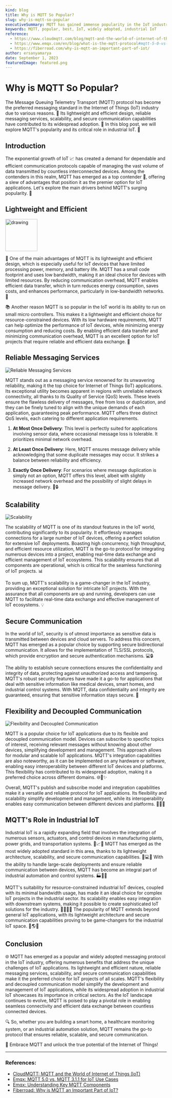```yaml
---
kind: blog
title: Why is MQTT So Popular?
slug: why-is-mqtt-so-popular
executiveSummary: MQTT has gained immense popularity in the IoT industry due to its lightweight and efficient nature, reliable messaging services, scalability, and secure communication capabilities. This blog post explores the reasons behind MQTT's popularity and its widespread adoption in industrial IoT.
keywords: MQTT, popular, best, IoT, widely adopted, industrial IoT
reference:
  - https://www.cloudmqtt.com/blog/mqtt-and-the-world-of-internet-of-things-iot.html
  - https://www.emqx.com/en/blog/what-is-the-mqtt-protocol#mqtt-5-0-vs-mqtt-3-1-1-for-iot-use-cases
  - https://fiberroad.com/why-is-mqtt-an-important-part-of-iot/
author: ersanyamarya
date: September 1, 2023
featuredImage: featured.png
---
```


# Why is MQTT So Popular?

The Message Queuing Telemetry Transport (MQTT) protocol has become the preferred messaging standard in the Internet of Things (IoT) industry due to various reasons. 🌟 Its lightweight and efficient design, reliable messaging services, scalability, and secure communication capabilities have contributed to its widespread adoption. 💪 In this blog post, we will explore MQTT's popularity and its critical role in industrial IoT. 🤖

## Introduction

The exponential growth of IoT 📈 has created a demand for dependable and efficient communication protocols capable of managing the vast volume of data transmitted by countless interconnected devices. Among the contenders in this realm, MQTT has emerged as a top contender 💪, offering a slew of advantages that position it as the premier option for IoT applications. Let's explore the main drivers behind MQTT's surging popularity. 🚀

## Lightweight and Efficient

<img src="./lightweight-and-efficient.png" alt="drawing" height="100px"/>

🚀 One of the main advantages of MQTT is its lightweight and efficient design, which is especially useful for IoT devices that have limited processing power, memory, and battery life. MQTT has a small code footprint and uses low bandwidth, making it an ideal choice for devices with limited resources. By reducing communication overhead, MQTT enables efficient data transfer, which in turn reduces energy consumption, saves costs, and enhances performance, particularly in low-bandwidth networks. 💪

📚 Another reason MQTT is so popular in the IoT world is its ability to run on small micro controllers. This makes it a lightweight and efficient choice for resource-constrained devices. With its low hardware requirements, MQTT can help optimize the performance of IoT devices, while minimizing energy consumption and reducing costs. By enabling efficient data transfer and minimizing communication overhead, MQTT is an excellent option for IoT projects that require reliable and efficient data exchange. 🌟

## Reliable Messaging Services

![Reliable Messaging Services](./reliable-messaging-services.png)

MQTT stands out as a messaging service renowned for its unwavering reliability, making it the top choice for Internet of Things (IoT) applications. Its exceptional utility becomes apparent in regions with unreliable network connectivity, all thanks to its Quality of Service (QoS) levels. These levels ensure the flawless delivery of messages, free from loss or duplication, and they can be finely tuned to align with the unique demands of each application, guaranteeing peak performance. MQTT offers three distinct QoS levels, each catering to different application requirements.

1. **At Most Once Delivery**: This level is perfectly suited for applications involving sensor data, where occasional message loss is tolerable. It prioritizes minimal network overhead.

2. **At Least Once Delivery**: Here, MQTT ensures message delivery while acknowledging that some duplicate messages may occur. It strikes a balance between reliability and efficiency.

3. **Exactly Once Delivery**: For scenarios where message duplication is simply not an option, MQTT offers this level, albeit with slightly increased network overhead and the possibility of slight delays in message delivery. 🚀🔒

## Scalability

![Scalability](./scalability.png)

The scalability of MQTT is one of its standout features in the IoT world, contributing significantly to its popularity. It effortlessly manages connections for a large number of IoT devices, offering a perfect solution for extensive IoT deployments. Boasting high concurrency, high throughput, and efficient resource utilization, MQTT is the go-to protocol for integrating numerous devices into a project, enabling real-time data exchange and efficient management of IoT ecosystems. This scalability ensures that all components are operational, which is critical for the seamless functioning of IoT projects. 📊

To sum up, MQTT's scalability is a game-changer in the IoT industry, providing an exceptional solution for intricate IoT projects. With the assurance that all components are up and running, developers can use MQTT to facilitate real-time data exchange and effective management of IoT ecosystems. 💡

## Secure Communication

In the world of IoT, security is of utmost importance as sensitive data is transmitted between devices and cloud servers. To address this concern, MQTT has emerged as a popular choice by supporting secure bidirectional communication. It allows for the implementation of TLS/SSL protocols, which provide encryption and secure authentication mechanisms. 💻🔒

The ability to establish secure connections ensures the confidentiality and integrity of data, protecting against unauthorized access and tampering. MQTT's robust security features have made it a go-to for applications that deal with sensitive information like medical devices, smart homes, and industrial control systems. With MQTT, data confidentiality and integrity are guaranteed, ensuring that sensitive information stays secure. 🔐

## Flexibility and Decoupled Communication

![Flexibility and Decoupled Communication](./flexibility-and-decoupled-communication.png)

MQTT is a popular choice for IoT applications due to its flexible and decoupled communication model. Devices can subscribe to specific topics of interest, receiving relevant messages without knowing about other devices, simplifying development and management. This approach allows for modular and scalable IoT applications. MQTT's integration capabilities are also noteworthy, as it can be implemented on any hardware or software, enabling easy interoperability between different IoT devices and platforms. This flexibility has contributed to its widespread adoption, making it a preferred choice across different domains. 🌐🔗✨

Overall, MQTT's publish and subscribe model and integration capabilities make it a versatile and reliable protocol for IoT applications. Its flexibility and scalability simplify development and management, while its interoperability enables easy communication between different devices and platforms. 🚀💡🌟

## MQTT's Role in Industrial IoT

Industrial IoT is a rapidly expanding field that involves the integration of numerous sensors, actuators, and control devices in manufacturing plants, power grids, and transportation systems. 🔌📈🚂 MQTT has emerged as the most widely adopted standard in this area, thanks to its lightweight architecture, scalability, and secure communication capabilities. 🔑💻📡 With the ability to handle large-scale deployments and ensure reliable communication between devices, MQTT has become an integral part of industrial automation and control systems. 🏭🤖🌐

MQTT's suitability for resource-constrained industrial IoT devices, coupled with its minimal bandwidth usage, has made it an ideal choice for complex IoT projects in the industrial sector. Its scalability enables easy integration with downstream systems, making it possible to create sophisticated IoT solutions for the industry. 🌟💡👨‍💼 The popularity of MQTT extends beyond general IoT applications, with its lightweight architecture and secure communication capabilities proving to be game-changers for the industrial IoT space. 🚀🌎💪

## Conclusion

🌐 MQTT has emerged as a popular and widely adopted messaging protocol in the IoT industry, offering numerous benefits that address the unique challenges of IoT applications. Its lightweight and efficient nature, reliable messaging services, scalability, and secure communication capabilities make it the preferred choice for IoT projects of all scales. MQTT's flexibility and decoupled communication model simplify the development and management of IoT applications, while its widespread adoption in industrial IoT showcases its importance in critical sectors. As the IoT landscape continues to evolve, MQTT is poised to play a pivotal role in enabling seamless connectivity and efficient data exchange between countless connected devices.

🔍 So, whether you are building a smart home, a healthcare monitoring system, or an industrial automation solution, MQTT remains the go-to protocol that ensures reliable, scalable, and secure communication.

🌟 Embrace MQTT and unlock the true potential of the Internet of Things!

---

### References:

- <a href="https://www.cloudmqtt.com/blog/mqtt-and-the-world-of-internet-of-things-iot.html" target="_blank">CloudMQTT: MQTT and the World of Internet of Things (IoT)</a>
- <a href="https://www.emqx.com/en/blog/what-is-the-mqtt-protocol#mqtt-5-0-vs-mqtt-3-1-1-for-iot-use-cases" target="_blank">Emqx: MQTT 5.0 vs. MQTT 3.1.1 for IoT Use Cases</a>
- <a href="https://www.emqx.com/en/blog/what-is-the-mqtt-protocol#understanding-key-mqtt-components" target="_blank">Emqx: Understanding Key MQTT Components</a>
- <a href="https://fiberroad.com/why-is-mqtt-an-important-part-of-iot/" target="_blank">Fiberroad: Why is MQTT an Important Part of IoT?</a>
